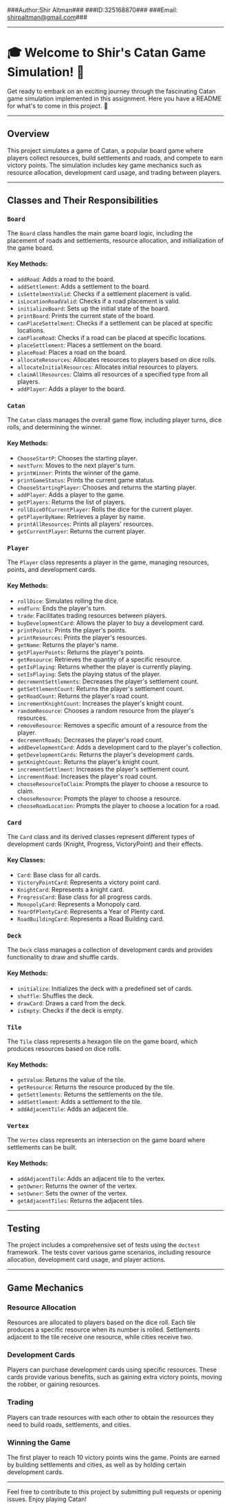 
###Author:Shir Altman###
###ID:325168870###
###Email: shirpaltman@gmail.com###





---

# 🎓 Welcome to Shir's Catan Game Simulation! 🚀

Get ready to embark on an exciting journey through the fascinating Catan game simulation implemented in this assignment. Here you have a README for what's to come in this project. 🌟

---

## Overview ##

This project simulates a game of Catan, a popular board game where players collect resources, build settlements and roads, and compete to earn victory points. The simulation includes key game mechanics such as resource allocation, development card usage, and trading between players.

---



## Classes and Their Responsibilities ##

### `Board` ###

The `Board` class handles the main game board logic, including the placement of roads and settlements, resource allocation, and initialization of the game board.

#### Key Methods:
- `addRoad`: Adds a road to the board.
- `addSettlement`: Adds a settlement to the board.
- `isSettelmentValid`: Checks if a settlement placement is valid.
- `isLocationRoadValid`: Checks if a road placement is valid.
- `initializeBoard`: Sets up the initial state of the board.
- `printBoard`: Prints the current state of the board.
- `canPlaceSettelment`: Checks if a settlement can be placed at specific locations.
- `canPlaceRoad`: Checks if a road can be placed at specific locations.
- `placeSettlement`: Places a settlement on the board.
- `placeRoad`: Places a road on the board.
- `allocateResources`: Allocates resources to players based on dice rolls.
- `allocateInitialResources`: Allocates initial resources to players.
- `claimAllResources`: Claims all resources of a specified type from all players.
- `addPlayer`: Adds a player to the board.

### `Catan` ###

The `Catan` class manages the overall game flow, including player turns, dice rolls, and determining the winner.

#### Key Methods:
- `ChooseStartP`: Chooses the starting player.
- `nextTurn`: Moves to the next player's turn.
- `printWinner`: Prints the winner of the game.
- `printGameStatus`: Prints the current game status.
- `ChooseStartingPlayer`: Chooses and returns the starting player.
- `addPlayer`: Adds a player to the game.
- `getPlayers`: Returns the list of players.
- `rollDiceOfCurrentPlayer`: Rolls the dice for the current player.
- `getPlayerByName`: Retrieves a player by name.
- `printAllResources`: Prints all players' resources.
- `getCurrentPlayer`: Returns the current player.

### `Player` ###

The `Player` class represents a player in the game, managing resources, points, and development cards.

#### Key Methods:
- `rollDice`: Simulates rolling the dice.
- `endTurn`: Ends the player's turn.
- `trade`: Facilitates trading resources between players.
- `buyDevelopmentCard`: Allows the player to buy a development card.
- `printPoints`: Prints the player's points.
- `printResources`: Prints the player's resources.
- `getName`: Returns the player's name.
- `getPlayerPoints`: Returns the player's points.
- `getResource`: Retrieves the quantity of a specific resource.
- `getIsPlaying`: Returns whether the player is currently playing.
- `setIsPlaying`: Sets the playing status of the player.
- `decrementSettlements`: Decreases the player's settlement count.
- `getSettlementCount`: Returns the player's settlement count.
- `getRoadCount`: Returns the player's road count.
- `incrementKnightCount`: Increases the player's knight count.
- `randomResource`: Chooses a random resource from the player's resources.
- `removeResource`: Removes a specific amount of a resource from the player.
- `decrementRoads`: Decreases the player's road count.
- `addDevelopmentCard`: Adds a development card to the player's collection.
- `getDevelopmentCards`: Returns the player's development cards.
- `getKnightCount`: Returns the player's knight count.
- `incrementSettlment`: Increases the player's settlement count.
- `incrementRoad`: Increases the player's road count.
- `chooseResourceToClaim`: Prompts the player to choose a resource to claim.
- `chooseResource`: Prompts the player to choose a resource.
- `chooseRoadLocation`: Prompts the player to choose a location for a road.

### `Card` ###

The `Card` class and its derived classes represent different types of development cards (Knight, Progress, VictoryPoint) and their effects.

#### Key Classes:
- `Card`: Base class for all cards.
- `VictoryPointCard`: Represents a victory point card.
- `KnightCard`: Represents a knight card.
- `ProgressCard`: Base class for all progress cards.
- `MonopolyCard`: Represents a Monopoly card.
- `YearOfPlentyCard`: Represents a Year of Plenty card.
- `RoadBuildingCard`: Represents a Road Building card.

### `Deck` ###

The `Deck` class manages a collection of development cards and provides functionality to draw and shuffle cards.

#### Key Methods:
- `initialize`: Initializes the deck with a predefined set of cards.
- `shuffle`: Shuffles the deck.
- `drawCard`: Draws a card from the deck.
- `isEmpty`: Checks if the deck is empty.

### `Tile` ###

The `Tile` class represents a hexagon tile on the game board, which produces resources based on dice rolls.

#### Key Methods:
- `getValue`: Returns the value of the tile.
- `getResource`: Returns the resource produced by the tile.
- `getSettlements`: Returns the settlements on the tile.
- `addSettlement`: Adds a settlement to the tile.
- `addAdjacentTile`: Adds an adjacent tile.

### `Vertex` ###

The `Vertex` class represents an intersection on the game board where settlements can be built.

#### Key Methods:
- `addAdjacentTile`: Adds an adjacent tile to the vertex.
- `getOwner`: Returns the owner of the vertex.
- `setOwner`: Sets the owner of the vertex.
- `getAdjacentTiles`: Returns the adjacent tiles.

---

## Testing ##

The project includes a comprehensive set of tests using the `doctest` framework. The tests cover various game scenarios, including resource allocation, development card usage, and player actions.



---

## Game Mechanics ##

### Resource Allocation ###
Resources are allocated to players based on the dice roll. Each tile produces a specific resource when its number is rolled. Settlements adjacent to the tile receive one resource, while cities receive two.

### Development Cards ###
Players can purchase development cards using specific resources. These cards provide various benefits, such as gaining extra victory points, moving the robber, or gaining resources.

### Trading ###
Players can trade resources with each other to obtain the resources they need to build roads, settlements, and cities.

### Winning the Game ###
The first player to reach 10 victory points wins the game. Points are earned by building settlements and cities, as well as by holding certain development cards.



---

Feel free to contribute to this project by submitting pull requests or opening issues. Enjoy playing Catan!

